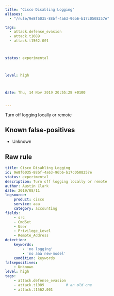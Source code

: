 ```yaml
---
title: "Cisco Disabling Logging"
aliases:
  - "/rule/9e8f6035-88bf-4a63-96b6-b17c0508257e"

tags:
  - attack.defense_evasion
  - attack.t1089
  - attack.t1562.001



status: experimental



level: high



date: Thu, 14 Nov 2019 20:55:28 +0100


---
```


Turn off logging locally or remote

<!--more-->


## Known false-positives

* Unknown




## Raw rule
```yaml
title: Cisco Disabling Logging
id: 9e8f6035-88bf-4a63-96b6-b17c0508257e
status: experimental
description: Turn off logging locally or remote
author: Austin Clark
date: 2019/08/11
logsource:
    product: cisco
    service: aaa
    category: accounting
fields:
    - src
    - CmdSet
    - User
    - Privilege_Level
    - Remote_Address
detection:
    keywords:
        - 'no logging'
        - 'no aaa new-model'
    condition: keywords
falsepositives:
    - Unknown
level: high
tags:
    - attack.defense_evasion
    - attack.t1089          # an old one
    - attack.t1562.001
```

